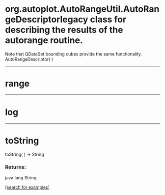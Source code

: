 # org.autoplot.AutoRangeUtil.AutoRangeDescriptorlegacy class for describing the results of the autorange routine.
 Note that QDataSet bounding cubes provide the same functionality.
AutoRangeDescriptor( )


***
<a name="range"></a>
# range



***
<a name="log"></a>
# log



***
<a name="toString"></a>
# toString
toString(  ) &rarr; String



### Returns:
java.lang.String


<a href="https://github.com/autoplot/dev/search?q=toString&unscoped_q=toString">[search for examples]</a>

